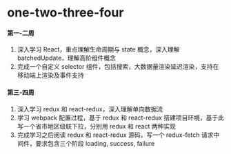 # one-two-three-four

#### 第一-二周

1. 深入学习 React，重点理解生命周期与 state 概念，深入理解 batchedUpdate，理解高阶组件概念
2. 完成一个自定义 selector 组件，包括搜索，大数据量渲染延迟渲染，支持在移动端上渲染及事件支持

#### 第三-四周

1. 深入学习 redux 和 react-redux，深入理解单向数据流
2. 学习 webpack 配置过程，基于 redux 和 react-redux 搭建项目环境，基于此写一个省市地区级联下拉，分别用 redux 和 react 两种实现
3. 完成学习之后阅读 redux 和 react-redux 源码，写一个 redux-fetch 请求中间件，要求包含三个阶段 loading, success, failure
